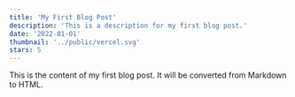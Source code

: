 ```yaml
---
title: 'My First Blog Post'
description: 'This is a description for my first blog post.'
date: '2022-01-01'
thumbnail: '../public/vercel.svg'
stars: 5
---
```


This is the content of my first blog post. It will be converted from Markdown to HTML.
